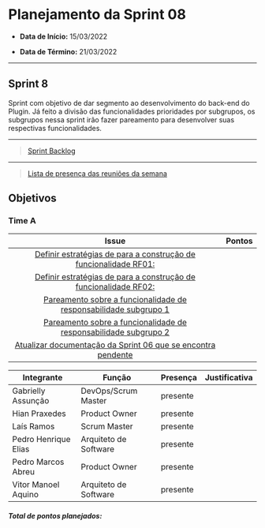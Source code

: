 # Planejamento da Sprint 08

- **Data de Início:** 15/03/2022

- **Data de Término:** 21/03/2022

---

## Sprint 8
Sprint com objetivo de dar segmento ao desenvolvimento do back-end do Plugin. Já feito a divisão das funcionalidades prioridades  por subgrupos, os subgrupos nessa sprint irão fazer pareamento para desenvolver suas respectivas funcionalidades.


---

> [Sprint Backlog](https://github.com/fga-eps-mds/2021.2-Sigaa-Plus/milestone/10)

---

> [Lista de presença das reuniões da semana](https://docs.google.com/spreadsheets/d/1bg0_TugpNcp5Z1Xstcibsq685ItGP3Mkw8NvSI3UWlE/edit#gid=186001220)

## Objetivos
### Time A
|                                      Issue                                       | Pontos |
| :------------------------------------------------------------------------------: | :----: |
| [Definir estratégias de para a construção de funcionalidade RF01:](https://github.com/fga-eps-mds/2021.2-Sigaa-Plus/issues/166) |      |
| [Definir estratégias de para a construção de funcionalidade RF02: ](https://github.com/fga-eps-mds/2021.2-Sigaa-Plus/issues/167) |       |
|               [Pareamento sobre a funcionalidade de responsabilidade subgrupo 1](https://github.com/fga-eps-mds/2021.2-Sigaa-Plus/issues/166)      |  |
|               [Pareamento sobre a funcionalidade de responsabilidade subgrupo 2](https://github.com/fga-eps-mds/2021.2-Sigaa-Plus/issues/167)      |  |  
|               [Atualizar  documentação da Sprint 06 que se encontra pendente](https://github.com/fga-eps-mds/2021.2-Sigaa-Plus/issues/165)      |  |  


| Integrante|Função|Presença|Justificativa|
|--------------|-------------|-------|----------------------| 
| Gabrielly Assunção |DevOps/Scrum Master |presente | |  
| Hian Praxedes |Product Owner |presente | |  
| Laís Ramos |Scrum Master | presente| |
| Pedro Henrique Elias |Arquiteto de Software |presente | |  
| Pedro Marcos Abreu |Product Owner |presente | |
| Vitor Manoel Aquino|Arquiteto de Software |presente | |

<h4><i>Total de pontos planejados: </i></h4>
